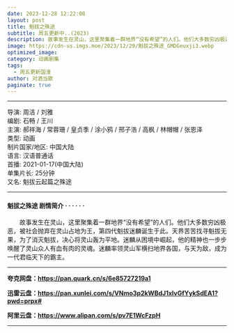 ```yaml
---
date: 2023-12-28 12:22:08
layout: post
title: 魁拔之殊途
subtitle: 周五更新中..(2023)
description: 故事发生在灵山，这里聚集着一群地界“没有希望”的人们。他们大多数穷凶极恶，被社会抛弃在灵山占地为王，第四代魁拔迷麟诞生于此。天界苦苦找寻魁拔无果，为了消灭魁拔，决心将灵山轰为平地...
image: https://cdn-us.imgs.moe/2023/12/29/魁拔之殊途_GMDGeuxji3.webp
optimized_image: 
category: 动画剧集
tags:
  - 周五更新国漫
author: 对酒当歌
paginate: true
---
```


---

导演: 周洁 / 刘雅  
编剧: 石畅 / 王川  
主演: 郝祥海 / 常蓉珊 / 皇贞季 / 涂小鸦 / 邢子浩 / 高枫 / 林帽帽 / 张恩泽  
类型: 动画  
制片国家/地区: 中国大陆  
语言: 汉语普通话  
首播: 2021-01-17(中国大陆)  
单集片长: 25分钟  
又名: 魁拔云起篇之殊途  

---

#### 魁拔之殊途 剧情简介 · · · · · ·

　　故事发生在灵山，这里聚集着一群地界“没有希望”的人们。他们大多数穷凶极恶，被社会抛弃在灵山占地为王，第四代魁拔迷麟诞生于此。天界苦苦找寻魁拔无果，为了消灭魁拔，决心将灵山轰为平地。迷麟从困境中崛起，他的精神也一步步唤醒了灵山众人有血有肉的灵魂。迷麟率领灵山军横扫地界各国，与天为敌，成为一代君临天下的霸主。

---

**夸克网盘：<https://pan.quark.cn/s/6e85727219a1>**

**迅雷云盘：<https://pan.xunlei.com/s/VNmo3p2kWBdJ1xlvGfYykSdEA1?pwd=prpx#>**

**阿里云盘：<https://www.alipan.com/s/pv7E1WcFzpH>**

---
